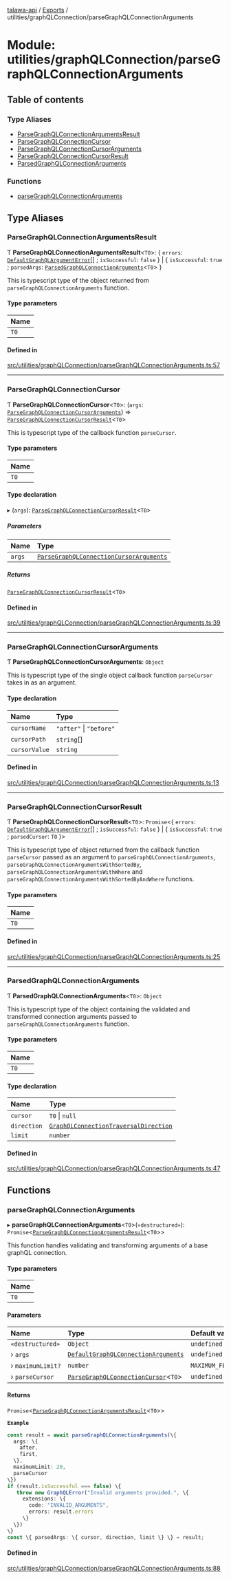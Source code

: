 [talawa-api](../README.md) / [Exports](../modules.md) / utilities/graphQLConnection/parseGraphQLConnectionArguments

# Module: utilities/graphQLConnection/parseGraphQLConnectionArguments

## Table of contents

### Type Aliases

- [ParseGraphQLConnectionArgumentsResult](utilities_graphQLConnection_parseGraphQLConnectionArguments.md#parsegraphqlconnectionargumentsresult)
- [ParseGraphQLConnectionCursor](utilities_graphQLConnection_parseGraphQLConnectionArguments.md#parsegraphqlconnectioncursor)
- [ParseGraphQLConnectionCursorArguments](utilities_graphQLConnection_parseGraphQLConnectionArguments.md#parsegraphqlconnectioncursorarguments)
- [ParseGraphQLConnectionCursorResult](utilities_graphQLConnection_parseGraphQLConnectionArguments.md#parsegraphqlconnectioncursorresult)
- [ParsedGraphQLConnectionArguments](utilities_graphQLConnection_parseGraphQLConnectionArguments.md#parsedgraphqlconnectionarguments)

### Functions

- [parseGraphQLConnectionArguments](utilities_graphQLConnection_parseGraphQLConnectionArguments.md#parsegraphqlconnectionarguments)

## Type Aliases

### ParseGraphQLConnectionArgumentsResult

Ƭ **ParseGraphQLConnectionArgumentsResult**\<`T0`\>: \{ `errors`: [`DefaultGraphQLArgumentError`](utilities_graphQLConnection.md#defaultgraphqlargumenterror)[] ; `isSuccessful`: ``false``  \} \| \{ `isSuccessful`: ``true`` ; `parsedArgs`: [`ParsedGraphQLConnectionArguments`](utilities_graphQLConnection_parseGraphQLConnectionArguments.md#parsedgraphqlconnectionarguments)\<`T0`\>  \}

This is typescript type of the object returned from `parseGraphQLConnectionArguments`
function.

#### Type parameters

| Name |
| :------ |
| `T0` |

#### Defined in

[src/utilities/graphQLConnection/parseGraphQLConnectionArguments.ts:57](https://github.com/PalisadoesFoundation/talawa-api/blob/65069df/src/utilities/graphQLConnection/parseGraphQLConnectionArguments.ts#L57)

___

### ParseGraphQLConnectionCursor

Ƭ **ParseGraphQLConnectionCursor**\<`T0`\>: (`args`: [`ParseGraphQLConnectionCursorArguments`](utilities_graphQLConnection_parseGraphQLConnectionArguments.md#parsegraphqlconnectioncursorarguments)) =\> [`ParseGraphQLConnectionCursorResult`](utilities_graphQLConnection_parseGraphQLConnectionArguments.md#parsegraphqlconnectioncursorresult)\<`T0`\>

This is typescript type of the callback function `parseCursor`.

#### Type parameters

| Name |
| :------ |
| `T0` |

#### Type declaration

▸ (`args`): [`ParseGraphQLConnectionCursorResult`](utilities_graphQLConnection_parseGraphQLConnectionArguments.md#parsegraphqlconnectioncursorresult)\<`T0`\>

##### Parameters

| Name | Type |
| :------ | :------ |
| `args` | [`ParseGraphQLConnectionCursorArguments`](utilities_graphQLConnection_parseGraphQLConnectionArguments.md#parsegraphqlconnectioncursorarguments) |

##### Returns

[`ParseGraphQLConnectionCursorResult`](utilities_graphQLConnection_parseGraphQLConnectionArguments.md#parsegraphqlconnectioncursorresult)\<`T0`\>

#### Defined in

[src/utilities/graphQLConnection/parseGraphQLConnectionArguments.ts:39](https://github.com/PalisadoesFoundation/talawa-api/blob/65069df/src/utilities/graphQLConnection/parseGraphQLConnectionArguments.ts#L39)

___

### ParseGraphQLConnectionCursorArguments

Ƭ **ParseGraphQLConnectionCursorArguments**: `Object`

This is typescript type of the single object callback function `parseCursor` takes in as
an argument.

#### Type declaration

| Name | Type |
| :------ | :------ |
| `cursorName` | ``"after"`` \| ``"before"`` |
| `cursorPath` | `string`[] |
| `cursorValue` | `string` |

#### Defined in

[src/utilities/graphQLConnection/parseGraphQLConnectionArguments.ts:13](https://github.com/PalisadoesFoundation/talawa-api/blob/65069df/src/utilities/graphQLConnection/parseGraphQLConnectionArguments.ts#L13)

___

### ParseGraphQLConnectionCursorResult

Ƭ **ParseGraphQLConnectionCursorResult**\<`T0`\>: `Promise`\<\{ `errors`: [`DefaultGraphQLArgumentError`](utilities_graphQLConnection.md#defaultgraphqlargumenterror)[] ; `isSuccessful`: ``false``  \} \| \{ `isSuccessful`: ``true`` ; `parsedCursor`: `T0`  \}\>

This is typescript type of object returned from the callback function `parseCursor` passed
as an argument to `parseGraphQLConnectionArguments`, `parseGraphQLConnectionArgumentsWithSortedBy`,
`parseGraphQLConnectionArgumentsWithWhere` and `parseGraphQLConnectionArgumentsWithSortedByAndWhere`
functions.

#### Type parameters

| Name |
| :------ |
| `T0` |

#### Defined in

[src/utilities/graphQLConnection/parseGraphQLConnectionArguments.ts:25](https://github.com/PalisadoesFoundation/talawa-api/blob/65069df/src/utilities/graphQLConnection/parseGraphQLConnectionArguments.ts#L25)

___

### ParsedGraphQLConnectionArguments

Ƭ **ParsedGraphQLConnectionArguments**\<`T0`\>: `Object`

This is typescript type of the object containing the validated and transformed connection
arguments passed to `parseGraphQLConnectionArguments` function.

#### Type parameters

| Name |
| :------ |
| `T0` |

#### Type declaration

| Name | Type |
| :------ | :------ |
| `cursor` | `T0` \| ``null`` |
| `direction` | [`GraphQLConnectionTraversalDirection`](utilities_graphQLConnection.md#graphqlconnectiontraversaldirection) |
| `limit` | `number` |

#### Defined in

[src/utilities/graphQLConnection/parseGraphQLConnectionArguments.ts:47](https://github.com/PalisadoesFoundation/talawa-api/blob/65069df/src/utilities/graphQLConnection/parseGraphQLConnectionArguments.ts#L47)

## Functions

### parseGraphQLConnectionArguments

▸ **parseGraphQLConnectionArguments**\<`T0`\>(`«destructured»`): `Promise`\<[`ParseGraphQLConnectionArgumentsResult`](utilities_graphQLConnection_parseGraphQLConnectionArguments.md#parsegraphqlconnectionargumentsresult)\<`T0`\>\>

This function handles validating and transforming arguments of a base graphQL connection.

#### Type parameters

| Name |
| :------ |
| `T0` |

#### Parameters

| Name | Type | Default value |
| :------ | :------ | :------ |
| `«destructured»` | `Object` | `undefined` |
| › `args` | [`DefaultGraphQLConnectionArguments`](utilities_graphQLConnection.md#defaultgraphqlconnectionarguments) | `undefined` |
| › `maximumLimit?` | `number` | `MAXIMUM_FETCH_LIMIT` |
| › `parseCursor` | [`ParseGraphQLConnectionCursor`](utilities_graphQLConnection_parseGraphQLConnectionArguments.md#parsegraphqlconnectioncursor)\<`T0`\> | `undefined` |

#### Returns

`Promise`\<[`ParseGraphQLConnectionArgumentsResult`](utilities_graphQLConnection_parseGraphQLConnectionArguments.md#parsegraphqlconnectionargumentsresult)\<`T0`\>\>

**`Example`**

```ts
const result = await parseGraphQLConnectionArguments(\{
  args: \{
    after,
    first,
  \},
  maximumLimit: 20,
  parseCursor
\})
if (result.isSuccessful === false) \{
   throw new GraphQLError("Invalid arguments provided.", \{
     extensions: \{
       code: "INVALID_ARGUMENTS",
       errors: result.errors
     \}
  \})
\}
const \{ parsedArgs: \{ cursor, direction, limit \} \} = result;
```

#### Defined in

[src/utilities/graphQLConnection/parseGraphQLConnectionArguments.ts:88](https://github.com/PalisadoesFoundation/talawa-api/blob/65069df/src/utilities/graphQLConnection/parseGraphQLConnectionArguments.ts#L88)

